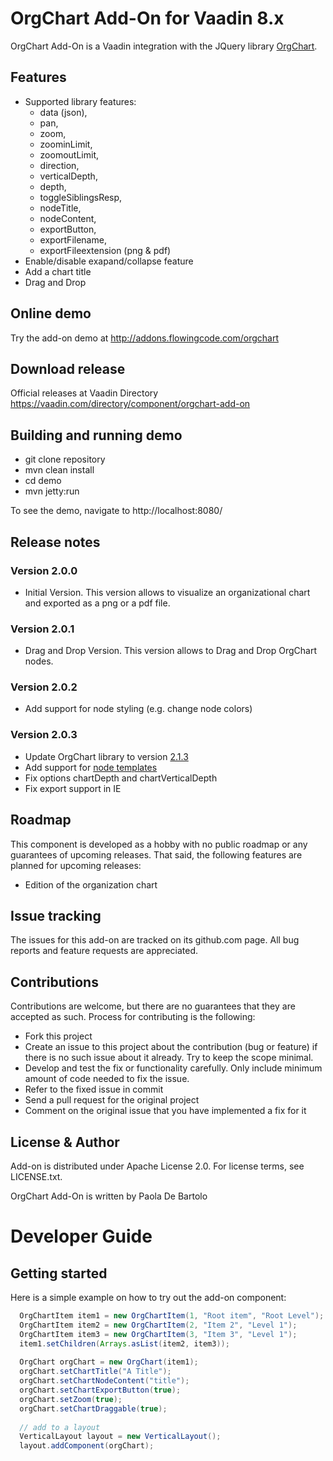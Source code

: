 # OrgChart Add-On for Vaadin 8.x

OrgChart Add-On is a Vaadin integration with the JQuery library [OrgChart](https://github.com/dabeng/OrgChart).

## Features

- Supported library features:
	- data (json), 
    - pan, 
    - zoom,
    - zoominLimit, 
    - zoomoutLimit, 
    - direction, 
    - verticalDepth, 
    - depth, 
    - toggleSiblingsResp, 
    - nodeTitle, 
    - nodeContent, 
    - exportButton, 
    - exportFilename, 
    - exportFileextension (png & pdf)
- Enable/disable exapand/collapse feature
- Add a chart title
- Drag and Drop

## Online demo

Try the add-on demo at http://addons.flowingcode.com/orgchart

## Download release

Official releases at Vaadin Directory https://vaadin.com/directory/component/orgchart-add-on

## Building and running demo

- git clone repository
- mvn clean install
- cd demo
- mvn jetty:run

To see the demo, navigate to http://localhost:8080/

## Release notes

### Version 2.0.0
- Initial Version. This version allows to visualize an organizational chart and exported as a png or a pdf file. 
### Version 2.0.1
- Drag and Drop Version. This version allows to Drag and Drop OrgChart nodes. 
### Version 2.0.2
- Add support for node styling (e.g. change node colors)
### Version 2.0.3
- Update OrgChart library to version [2.1.3](https://github.com/dabeng/OrgChart/releases/tag/v2.1.3)
- Add support for [node templates](https://rawgit.com/dabeng/OrgChart/master/demo/custom-template.html)
- Fix options chartDepth and chartVerticalDepth
- Fix export support in IE

## Roadmap

This component is developed as a hobby with no public roadmap or any guarantees of upcoming releases. That said, the following features are planned for upcoming releases:

- Edition of the organization chart 

## Issue tracking

The issues for this add-on are tracked on its github.com page. All bug reports and feature requests are appreciated. 

## Contributions

Contributions are welcome, but there are no guarantees that they are accepted as such. Process for contributing is the following:

- Fork this project
- Create an issue to this project about the contribution (bug or feature) if there is no such issue about it already. Try to keep the scope minimal.
- Develop and test the fix or functionality carefully. Only include minimum amount of code needed to fix the issue.
- Refer to the fixed issue in commit
- Send a pull request for the original project
- Comment on the original issue that you have implemented a fix for it

## License & Author

Add-on is distributed under Apache License 2.0. For license terms, see LICENSE.txt.

OrgChart Add-On is written by Paola De Bartolo

# Developer Guide

## Getting started

Here is a simple example on how to try out the add-on component:

```java
  OrgChartItem item1 = new OrgChartItem(1, "Root item", "Root Level");
  OrgChartItem item2 = new OrgChartItem(2, "Item 2", "Level 1");
  OrgChartItem item3 = new OrgChartItem(3, "Item 3", "Level 1");        
  item1.setChildren(Arrays.asList(item2, item3));
  
  OrgChart orgChart = new OrgChart(item1);
  orgChart.setChartTitle("A Title");
  orgChart.setChartNodeContent("title");
  orgChart.setChartExportButton(true);
  orgChart.setZoom(true);
  orgChart.setChartDraggable(true);
  
  // add to a layout
  VerticalLayout layout = new VerticalLayout();
  layout.addComponent(orgChart);
```


